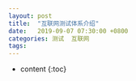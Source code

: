 ```yaml
---
layout: post
title:  "互联网测试体系介绍"
date:   2019-09-07 07:30:00 +0800
categories: 测试  互联网
tags: 
---
```

* content
{:toc}
